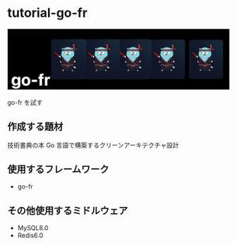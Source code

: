 # tutorial-go-fr

<img src="./doc/image.png">

go-fr を試す

## 作成する題材

技術書典の本
Go 言語で構築するクリーンアーキテクチャ設計

## 使用するフレームワーク

- go-fr

## その他使用するミドルウェア

- MySQL8.0
- Redis6.0
